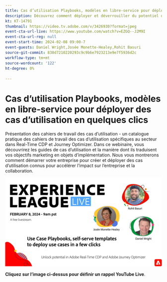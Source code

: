 ```yaml
---
title: Cas d’utilisation Playbooks, modèles en libre-service pour déployer des cas d’utilisation en quelques clics
description: Découvrez comment déployer et déverrouiller du potentiel dans Adobe Real-Time CDP et Adobe Journey Optimizer facilement des classeurs de cas d’utilisation.
kt: KT-14791
thumbnail: https://video.tv.adobe.com/v/3426930?format=jpeg
event-cta-url-live: https://www.youtube.com/watch?v=EZGQ--J2M9I
event-cta-url-reg: null
event-start-time: 2024-02-08 09:00-7
event-guests: Daniel Wright,Josée Monette-Healey,Rohit Basuri
source-git-commit: 830d7210220293c9c9b6e7923213e9e7f5936d2c
workflow-type: tm+mt
source-wordcount: '122'
ht-degree: 0%

---
```


# Cas d’utilisation Playbooks, modèles en libre-service pour déployer des cas d’utilisation en quelques clics

Présentation des cahiers de travail des cas d’utilisation - un catalogue pratique des cahiers de travail des cas d’utilisation spécifiques au secteur dans Real-Time CDP et Journey Optimizer. Dans ce webinaire, vous découvrirez les guides de cas d’utilisation et la manière dont ils traduisent vos objectifs marketing en objets d’implémentation. Nous vous montrerons comment démarrer votre entreprise pour créer et déployer des cas d’utilisation connus pour accélérer l’impact sur l’entreprise et la collaboration.

[![ExL LIVE 08 février 2024](assets/WebBanner-Feb08-2024.jpg)](https://www.youtube.com/watch?v=EZGQ--J2M9I)

**Cliquez sur l’image ci-dessus pour définir un rappel YouTube Live**.

